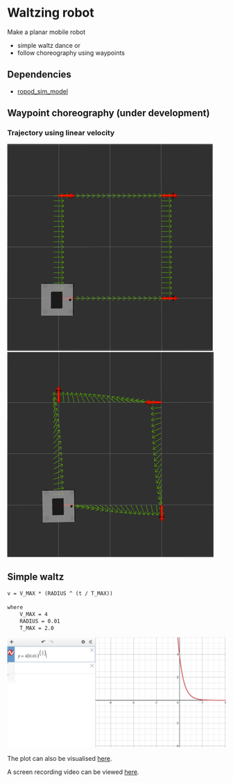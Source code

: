 # Waltzing robot

Make a planar mobile robot 
- simple waltz dance or
- follow choreography using waypoints

## Dependencies
- [ropod_sim_model](https://github.com/ropod-project/ropod_sim_model)

## Waypoint choreography (under development)

### Trajectory using linear velocity
![rvizImage](docs/waltz_trajectory.png)
![rvizImage](docs/square_clockwise_linear.png)

## Simple waltz
```
v = V_MAX * (RADIUS ^ (t / T_MAX))

where
    V_MAX = 4
    RADIUS = 0.01
    T_MAX = 2.0
```
![plot](docs/plot.png)

The plot can also be visualised [here](https://www.desmos.com/calculator).

A screen recording video can be viewed [here](docs/screen_recording.mp4).

